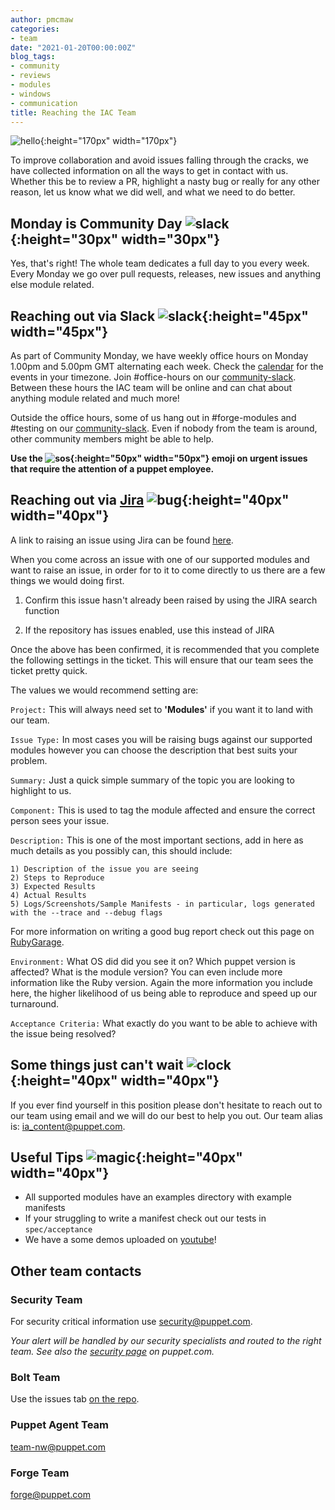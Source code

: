```yaml
---
author: pmcmaw
categories:
- team
date: "2021-01-20T00:00:00Z"
blog_tags:
- community
- reviews
- modules
- windows
- communication
title: Reaching the IAC Team
---
```

![hello](/devx/assets/2021-01-20-reaching-out/hello.png){:height="170px" width="170px"}

To improve collaboration and avoid issues falling through the cracks, we have collected information on all the ways to get in contact with us. Whether this be to review a PR, highlight a nasty bug or really for any other reason, let us know what we did well, and what we need to do better.

## Monday is Community Day ![slack](/devx/assets/2021-01-20-reaching-out/calendar.png){:height="30px" width="30px"}

Yes, that's right! The whole team dedicates a full day to you every week. Every Monday we go over pull requests, releases, new issues and anything else module related.

## Reaching out via Slack ![slack](/devx/assets/2021-01-20-reaching-out/slack.png){:height="45px" width="45px"}

As part of Community Monday, we have weekly office hours on Monday 1.00pm and 5.00pm GMT alternating each week. Check the [calendar](https://puppet.com/community/office-hours) for the events in your timezone. Join #office-hours on our [community-slack](https://puppetcommunity.slack.com). Between these hours the IAC team will be online and can chat about anything module related and much more!

Outside the office hours, some of us hang out in #forge-modules and #testing on our [community-slack](https://puppetcommunity.slack.com). Even if nobody from the team is around, other community members might be able to help.

**Use the ![sos](/devx/assets/2021-01-20-reaching-out/sos.gif){:height="50px" width="50px"}
 emoji on urgent issues that require the attention of a puppet employee.**

## Reaching out via [Jira](https://tickets.puppetlabs.com/browse/MODULES) ![bug](/devx/assets/2021-01-20-reaching-out/bug.png){:height="40px" width="40px"}

A link to raising an issue using Jira can be found [here](https://tickets.puppetlabs.com/browse/MODULES).

When you come across an issue with one of our supported modules and want to raise an issue, in order for to it to come directly to us there are a few things we would doing first.

1) Confirm this issue hasn't already been raised by using the JIRA search function

2) If the repository has issues enabled, use this instead of JIRA

Once the above has been confirmed, it is recommended that you complete the following settings in the ticket. This will ensure that our team sees the ticket pretty quick.

The values we would recommend setting are:

  ```Project:``` This will always need set to **'Modules'** if you want it to land with our team.

  ```Issue Type:``` In most cases you will be raising bugs against our supported modules however you can choose the description that best suits your problem.

  ```Summary:``` Just a quick simple summary of the topic you are looking to highlight to us.

  ```Component:``` This is used to tag the module affected and ensure the correct person sees your issue.

  ```Description:``` This is one of the most important sections, add in here as much details as you possibly can, this should include:

    1) Description of the issue you are seeing
    2) Steps to Reproduce
    3) Expected Results
    4) Actual Results
    5) Logs/Screenshots/Sample Manifests - in particular, logs generated with the --trace and --debug flags

  For more information on writing a good bug report check out this page on [RubyGarage](https://rubygarage.org/blog/how-to-write-a-quality-bug-report).

  ```Environment:``` What OS did did you see it on? Which puppet version is affected? What is the module version? You can even include more information like the Ruby version. Again the more information you include here, the higher likelihood of us being able to reproduce and speed up our turnaround.

  ```Acceptance Criteria:``` What exactly do you want to be able to achieve with the issue being resolved?

## Some things just can't wait ![clock](/devx/assets/2021-01-20-reaching-out/clock.png){:height="40px" width="40px"}

If you ever find yourself in this position please don't hesitate to reach out to our team using email and we will do our best to help you out. Our team alias is: <ia_content@puppet.com>.

## Useful Tips ![magic](/devx/assets/2021-01-20-reaching-out/magic.png){:height="40px" width="40px"}

- All supported modules have an examples directory with example manifests
- If your struggling to write a manifest check out our tests in `spec/acceptance`
- We have a some demos uploaded on [youtube](https://www.youtube.com/user/PuppetLabsInc)!

## Other team contacts

### Security Team

For security critical information use <security@puppet.com>.

*Your alert will be handled by our security specialists and routed to the right team. See also the [security page](https://puppet.com/security/) on puppet.com.*

### Bolt Team

Use the issues tab [on the repo](https://github.com/puppetlabs/bolt/issues).

### Puppet Agent Team

<team-nw@puppet.com>

### Forge Team

<forge@puppet.com>
